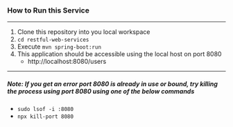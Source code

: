 
### How to Run this Service

------------------------
1. Clone this repository into you local workspace
2. `cd restful-web-services`
3. Execute `mvn spring-boot:run`
4. This application should be accessible using the local host on port 8080
    * http://localhost:8080/users
    
-------
##### Note: If you get an error port 8080 is already in use or bound, try killing the process using port 8080 using one of the below commands
* `sudo lsof -i :8080`
* `npx kill-port 8080`